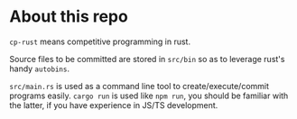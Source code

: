 # About this repo

`cp-rust` means competitive programming in rust.

Source files to be committed are stored in `src/bin` so as to leverage rust's handy `autobins`.

`src/main.rs` is used as a command line tool to create/execute/commit programs easily. `cargo run` is used like `npm run`, you should be familiar with the latter, if you have experience in JS/TS development.
